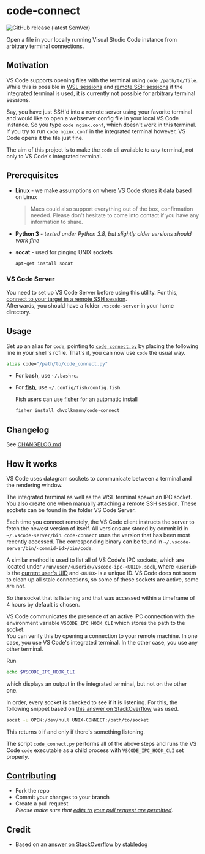 # code-connect

![GitHub release (latest SemVer)](https://img.shields.io/github/v/release/chvolkmann/code-connect?label=version&style=flat-square)

Open a file in your locally running Visual Studio Code instance from arbitrary terminal connections.

## Motivation

VS Code supports opening files with the terminal using `code /path/to/file`. While this is possible in [WSL sessions](https://code.visualstudio.com/docs/remote/wsl) and [remote SSH sessions](https://code.visualstudio.com/docs/remote/ssh) if the integrated terminal is used, it is currently not possible for arbitrary terminal sessions.

Say, you have just SSH'd into a remote server using your favorite terminal and would like to open a webserver config file in your local VS Code instance. So you type `code nginx.conf`, which doesn't work in this terminal. If you try to run `code nginx.conf` in the integrated terminal however, VS Code opens it the file just fine.

The aim of this project is to make the `code` cli available to _any_ terminal, not only to VS Code's integrated terminal.

## Prerequisites

- **Linux** - we make assumptions on where VS Code stores it data based on Linux

  > Macs could also support everything out of the box, confirmation needed. Please don't hesitate to come into contact if you have any information to share.

- **Python 3** - _tested under Python 3.8, but slightly older versions should work fine_
- **socat** - used for pinging UNIX sockets
  ```bash
  apt-get install socat
  ```

### VS Code Server

You need to set up VS Code Server before using this utility. For this, [connect to your target in a remote SSH session](https://code.visualstudio.com/docs/remote/ssh).  
Afterwards, you should have a folder `.vscode-server` in your home directory.

## Usage

Set up an alias for `code`, pointing to [`code_connect.py`](./functions/code_connect.py) by placing the following line in your shell's rcfile. That's it, you can now use `code` the usual way.

```bash
alias code="/path/to/code_connect.py"
```

- For **bash**, use `~/.bashrc`.

- For [**fish**](https://fishshell.com/), use `~/.config/fish/config.fish`.

  Fish users can use [fisher](https://github.com/jorgebucaran/fisher) for an automatic install

  ```bash
  fisher install chvolkmann/code-connect
  ```

## Changelog

See [CHANGELOG.md](./CHANGELOG.md)

## How it works

VS Code uses datagram sockets to communicate between a terminal and the rendering window.

The integrated terminal as well as the WSL terminal spawn an IPC socket. You also create one when manually attaching a remote SSH session. These sockets can be found in the folder VS Code Server.

Each time you connect remotely, the VS Code client instructs the server to fetch the newest version of itself. All versions are stored by commit id in `~/.vscode-server/bin`. `code-connect` uses the version that has been most recently accessed. The corresponding binary can be found in `~/.vscode-server/bin/<commid-id>/bin/code`.

A similar method is used to list all of VS Code's IPC sockets, which are located under `/run/user/<userid>/vscode-ipc-<UUID>.sock`, where `<userid>` is the [current user's UID](https://en.wikipedia.org/wiki/User_identifier) and `<UUID>` is a unique ID. VS Code does not seem to clean up all stale connections, so some of these sockets are active, some are not.

So the socket that is listening and that was accessed within a timeframe of 4 hours by default is chosen.

VS Code communicates the presence of an active IPC connection with the environment variable `VSCODE_IPC_HOOK_CLI` which stores the path to the socket.  
You can verify this by opening a connection to your remote machine. In one case, you use VS Code's integrated terminal. In the other case, you use any other terminal.

Run

```bash
echo $VSCODE_IPC_HOOK_CLI
```

which displays an output in the integrated terminal, but not on the other one.

In order, every socket is checked to see if it is listening. For this, the following snippet based on [this answer on StackOverflow](https://unix.stackexchange.com/a/556790) was used.

```bash
socat -u OPEN:/dev/null UNIX-CONNECT:/path/to/socket
```

This returns `0` if and only if there's something listening.

The script `code_connect.py` performs all of the above steps and runs the VS Code `code` executable
as a child process with `VSCODE_IPC_HOOK_CLI` set properly.

## [Contributing](./CONTRIBUTING.md)

- Fork the repo
- Commit your changes to your branch
- Create a pull request  
  _Please make sure that [edits to your pull request are permitted](https://docs.github.com/en/github/collaborating-with-issues-and-pull-requests/allowing-changes-to-a-pull-request-branch-created-from-a-fork)._

## Credit

- Based on an [answer on StackOverflow](https://stackoverflow.com/a/60949722) by [stabledog](https://stackoverflow.com/users/237059/Stabledog)
